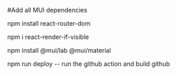 #Add all MUI dependencies

npm install react-router-dom

npm i react-render-if-visible

npm install @mui/lab @mui/material


npm run deploy -- run the github action and build github